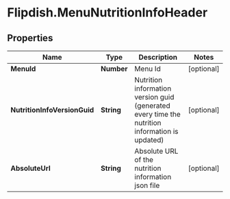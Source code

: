 # Flipdish.MenuNutritionInfoHeader

## Properties
Name | Type | Description | Notes
------------ | ------------- | ------------- | -------------
**MenuId** | **Number** | Menu Id | [optional] 
**NutritionInfoVersionGuid** | **String** | Nutrition information version guid (generated every time the nutrition information is updated) | [optional] 
**AbsoluteUrl** | **String** | Absolute URL of the nutrition information json file | [optional] 


